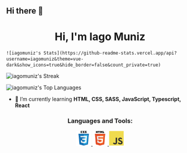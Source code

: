 ## Hi there 👋

<!--
**iagomuniz/iagomuniz** is a ✨ _special_ ✨ repository because its `README.md` (this file) appears on your GitHub profile.

Here are some ideas to get you started:

- 🔭 I’m currently working on ...
- 🌱 I’m currently learning ...
- 👯 I’m looking to collaborate on ...
- 🤔 I’m looking for help with ...
- 💬 Ask me about ...
- 📫 How to reach me: ...
- 😄 Pronouns: ...
- ⚡ Fun fact: ...
-->
<h1 align="center">Hi, I'm Iago Muniz</h1>

<div display = "flex" justify-content= "center">
  
  <div width = "100%">
    
    ![iagomuniz's Stats](https://github-readme-stats.vercel.app/api?username=iagomuniz&theme=vue-dark&show_icons=true&hide_border=false&count_private=true)
    
  </div>

  <div width = "100%">
    
  ![iagomuniz's Streak](https://github-readme-streak-stats.herokuapp.com/?user=iagomuniz&theme=vue-dark&hide_border=true)
  </div>

  <div width = "100%">
    
  ![iagomuniz's Top Languages](https://github-readme-stats.vercel.app/api/top-langs/?username=iagomuniz&theme=vue-dark&show_icons=true&hide_border=true&layout=compact)
  </div>
</div>

- 🌱 I’m currently learning **HTML, CSS, SASS, JavaScript, Typescript, React**

<h3 align="center">Languages and Tools:</h3>
<p align="center">
  <a href="https://www.w3schools.com/css/" target="_blank" rel="noreferrer">
    <img src="https://raw.githubusercontent.com/devicons/devicon/master/icons/css3/css3-original-wordmark.svg" alt="css3" width="40" height="40"/>
  </a> 
  <a href="https://www.w3.org/html/" target="_blank" rel="noreferrer"> 
    <img src="https://raw.githubusercontent.com/devicons/devicon/master/icons/html5/html5-original-wordmark.svg" alt="html5" width="40" height="40"/>
  </a>
  <a href="https://developer.mozilla.org/en-US/docs/Web/JavaScript" target="_blank" rel="noreferrer">
    <img src="https://raw.githubusercontent.com/devicons/devicon/master/icons/javascript/javascript-original.svg" alt="javascript" width="40" height="40"/>
  </a>
</p>

